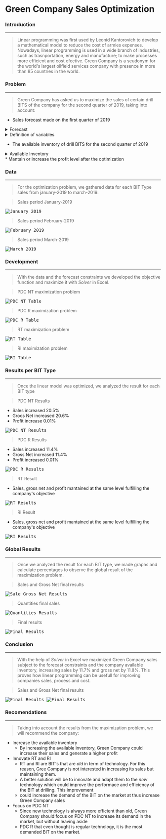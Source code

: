 # Green Company Sales Optimization

### Introduction
---
> Linear programming was first used by Leonid Kantorovich to develop a mathematical model to reduce the cost of armies expenses. Nowadays, linear programming 
> is used in a wide branch of industries, such as trasnportation, energy and manufacture; to make processes more efficient and cost efective. Green Company is 
> a seudonym for the world's largest oilfield services company with presence in more than 85 countries in the world. 

### Problem
---
> Green Company has asked us to maximize the sales of certain drill BITS of the company for the second quarter of 2019, taking into account: 
  * Sales forecast made on the first quarter of 2019
  <details>
  <summary>Forecast</summary>
  
  | **BIT Type** | **Revenue Incremental Goal/Q(%)** | **Driver**                                                                                                           |
  |:------------:|:---------------------------------:|----------------------------------------------------------------------------------------------------------------------|
  |    PDC NT    |                12%                | Focused on best-selling products after analysis and  with higher price to adress new technology                      |
  |     PDC R    |                 8%                | Focused on best-selling products after  analysis, with a expected trend increase base on forecasted activity increase |
  |      RT      |                 3%                | Set as commodity for the rest of the products                                                                        |
  |      RI      |                 1%                | Set as commodity for the rest of the products                                                                        |
  
  </details>
  
  <details>
  <summary>Definition of variables</summary>
  
 | **BIT Type** |         **Definition**        |
  |:------------:|:-----------------------------:|
  |      PDC     | Polycristaline Diamod Compact |
  |    PDC NT    |       PDC New Technology      |
  |     PDC R    |        PDC Regular Tech       |
  |      RT      |          Roller Tooth         |
  |      RI      |         Roller Insert         |                                                                       
  </details>
  
  * The available inventory of drill BITS for the second quarter of 2019
  <details>
  <summary>Available Inventory</summary>
  
  | **BIT Type** | **Size** | **Inventory Q2-2019** |
  |:------------:|:--------:|:---------------------:|
  |    PDC NT    |   16 ''  |           1           |
  |              |  12.25'' |           10          |
  |              |   8.5''  |           8           |
  |     PDC R    |   16''   |           8           |
  |              | 12 1/4'' |           10          |
  |              | 8 1/2 '' |           8           |
  |              | 6.125 '' |           8           |
  |      RI      |   26''   |           5           |
  |              |   16''   |           1           |
  |      RT      |   26''   |           1           |
  |              |   16''   |           6           |
  |              | 12 1/4'' |           2           |
  |              |   8.5''  |           2           |
  |              |  6.125'' |           6           |
  </details>
  * Mantain or increase the profit level after the optimization

### Data
---
> For the optimization problem, we gathered data for each BIT Type sales from january-2019 to march-2019. 

> Sales period January-2019
<kbd>
  <img src="img/January2019.png" 
       alt="January 2019"
       caption="Sales period January-2019"/>
</kbd>

> Sales period February-2019
<kbd>
  <img src="img/February2019.png" 
       alt="February 2019"
       caption="Sales period February-2019"/>
</kbd>

> Sales period March-2019
<kbd>
  <img src="img/March2019.png" 
       alt="March 2019"
       caption="Sales period March-2019"/>
</kbd>

### Development
---
> With the data and the forecast constraints we developed the objective function and maximize it with _Solver_ in Excel. 

> PDC NT maximization problem
<kbd>
  <img src="img/PDC_NT_Table.png" 
       alt="PDC_NT_Table"
       caption="PDC NT maximization"/>
</kbd>

> PDC R maximization problem
<kbd>
  <img src="img/PDC_R_Table.png" 
       alt="PDC_R_Table"
       caption="PDC R maximization"/>
</kbd>

> RT maximization problem
<kbd>
  <img src="img/RT_Table.png" 
       alt="RT_Table"
       caption="RT maximization"/>
</kbd>

> RI maximization problem
<kbd>
  <img src="img/RI_Table.png" 
       alt="RI_Table"
       caption="RI maximization"/>
</kbd>

### Results per BIT Type
---
> Once the linear model was optimized, we analyzed the result for each BIT type

> PDC NT Results
* Sales increased 20.5%
* Groos Net increased 20.6%
* Profit increase 0.01%

<kbd>
  <img src="img/Results_PDC_NT.png" 
       alt="PDC_NT_Results"
       caption="PDC NT Result"/>
</kbd>

> PDC R Results
* Sales increased 11.4%
* Gross Net increased 11.4%
* Profit increased 0.01%

<kbd>
  <img src="img/Results_PDC_R.png" 
       alt="PDC_R_Results"
       caption="PDC R Result"/>
</kbd>

> RT Result
* Sales, gross net and profit mantained at the same level fulfilling the company's objective

<kbd>
  <img src="img/Results_RT.png" 
       alt="RT_Results"
       caption="RT Result"/>
</kbd>

> RI Result
* Sales, gross net and profit mantained at the same level fulfilling the company's objective

<kbd>
  <img src="img/Results_RI.png" 
       alt="RI_Results"
       caption="RI Result"/>
</kbd>

### Global Results
---

> Once we analyzed the result for each BIT type, we made graphs and calculate percentages to observe the global result of the maximization problem. 

> Sales and Gross Net final results

<kbd>
  <img src="img/Sale_Gross_Net_Results.png" 
       alt="Sale_Gross_Net_Results"
       caption="Sales and Gross Net Result"/>
</kbd>

> Quantities final sales

<kbd>
  <img src="img/Quantities_Result.png" 
       alt="Quantities_Results"
       caption="Quantities Result"/>
</kbd>

> Final results 

<kbd>
  <img src="img/Final_results.png" 
       alt="Final_Results"
       caption="Final Result"/>
</kbd>

### Conclusion
---
> With the help of _Solver_ in Excel we maximized Green Company sales subject to the forecast constraints and the company available inventory, increasing 
> sales by 11.7% and gross net by 11.8%. This proves how linear programming can be usefull for improving companies sales, process and cost.

> Sales and Gross Net final results

<kbd>
  <img src="img/Final_results_2.png" 
       alt="Final_Results"
       caption="Final Result"/>
</kbd>

<kbd>
  <img src="img/Final_results_3.png" 
       alt="Final_Results"
       caption="Final Result"/>
</kbd>

### Recomendations
---
> Taking into account the results from the maximization problem, we will recommend the company:
* Increase the available inventory
  * By increasing the available inventory, Green Company could increase their sales and generate a higher profit
* Innovate RT and RI
  * RT and RI are BIT's that are _old_ in term of technology. For this reason, Gree Company is not interested in increasing its sales but maintaining them. 
  * A better solution will be to innovate and adapt them to the _new_ technology which could improve the performace and efficiency of the BIT at drilling. This improvement
  * could increase the demand of the BIT on the market at thus increase Green Company sales
* Focus on PDC NT
  * Since new technology is always more efficient than old, Green Company should focus on PDC NT to increase its demand in the market, but without leaving aside
  * PDC R that even thought is regular technology, it is the most demanded BIT on the market.






